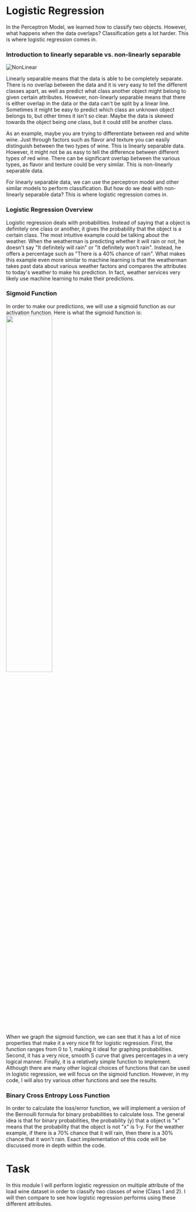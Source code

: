 # Logistic Regression
In the Perceptron Model, we learned how to classify two objects. However, what happens when the data overlaps? Classification gets a lot harder. This is where logistic regression comes in. 

### Introduction to linearly separable vs. non-linearly separable 
![NonLinear](https://external-content.duckduckgo.com/iu/?u=https%3A%2F%2Fmiro.medium.com%2Fmax%2F1542%2F1*5l08QfsUsrsOxcPzfDoStg.png&f=1&nofb=1)

Linearly separable means that the data is able to be completely separate. There is no overlap between the data and it is very easy to tell the different classes apart, as well as predict what class another object might belong to given certain attributes. However, non-linearly separable means that there is either overlap in the data  or the data can't be split by a linear line. Sometimes it might be easy to predict which class an unknown object belongs to, but other times it isn't so clear. Maybe the data is skewed towards the object being one class, but it could still be another class.

As an example, maybe you are trying to differentiate between red and white wine. Just through factors such as flavor and texture you can easily distinguish between the two types of wine. This is linearly separable data. However, it might not be as easy to tell the difference between different types of red wine. There can be significant overlap between the various types, as flavor and texture could be very similar. This is non-linearly separable data.

For linearly separable data, we can use the perceptron model and other similar models to perform classification. But how do we deal with non-linearly separable data? This is where logistic regression comes in.

### Logistic Regression Overview
Logistic regression deals with probabilities. Instead of saying that a object is definitely one class or another, it gives the probability that the object is a certain class. The most intuitive example could be talking about the weather. When the weatherman is predicting whether it will rain or not, he doesn't say "It definitely will rain" or "It definitely won't rain". Instead, he offers a percentage such as "There is a 40% chance of rain". What makes this example even more similar to machine learning is that the weatherman takes past data about various weather factors and compares the attributes to today's weather to make his prediction. In fact, weather services very likely use machine learning to make their predictions.

### Sigmoid Function
In order to make our predictions, we will use a sigmoid function as our activation function. Here is what the sigmoid function is: 
<img src="https://external-content.duckduckgo.com/iu/?u=https%3A%2F%2Fartificialintelligencestechnology.com%2Fwp-content%2Fuploads%2F2021%2F05%2Fsigmoid-function.png&f=1&nofb=1" width=50% height=50%>

When we graph the sigmoid function, we can see that it has a lot of nice properties that make it a very nice fit for logistic regression. First, the function ranges from 0 to 1, making it ideal for graphing probabilities. Second, it has a very nice, smooth S curve that gives percentages in a very logical manner. Finally, it is a relatively simple function to implement. Although there are many other logical choices of functions that can be used in logistic regression, we will focus on the sigmoid function. However, in my code, I will also try various other functions and see the results.

### Binary Cross Entropy Loss Function
In order to calculate the loss/error function, we will implement a version of the Bernoulli formula for binary probabilities to calculate loss. The general idea is that for binary probabilities, the probability (y) that a object is "x" means that the probability that the object is not "x" is 1-y. For the weather example, if there is a 70% chance that it will rain, then there is a 30% chance that it won't rain. Exact implementation of this code will be discussed more in depth within the code.

# Task
In this module I will perform logistic regression on multiple attribute of the load wine dataset in order to classify two classes of wine (Class 1 and 2). I will then compare to see how logistic regression performs using these different attributes.




